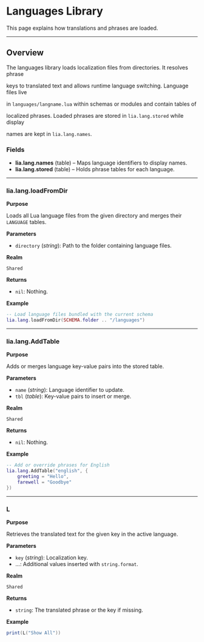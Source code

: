 # Languages Library

This page explains how translations and phrases are loaded.

---

## Overview

The languages library loads localization files from directories. It resolves phrase

keys to translated text and allows runtime language switching. Language files live

in `languages/langname.lua` within schemas or modules and contain tables of

localized phrases. Loaded phrases are stored in `lia.lang.stored` while display

names are kept in `lia.lang.names`.

### Fields

* **lia.lang.names** (table) – Maps language identifiers to display names.
* **lia.lang.stored** (table) – Holds phrase tables for each language.


---

### lia.lang.loadFromDir

**Purpose**

Loads all Lua language files from the given directory and merges their `LANGUAGE` tables.

**Parameters**

* `directory` (*string*): Path to the folder containing language files.

**Realm**

`Shared`

**Returns**

* `nil`: Nothing.

**Example**

```lua
-- Load language files bundled with the current schema
lia.lang.loadFromDir(SCHEMA.folder .. "/languages")
```

---

### lia.lang.AddTable

**Purpose**

Adds or merges language key-value pairs into the stored table.

**Parameters**

* `name` (*string*): Language identifier to update.
* `tbl` (*table*): Key-value pairs to insert or merge.

**Realm**

`Shared`

**Returns**

* `nil`: Nothing.

**Example**

```lua
-- Add or override phrases for English
lia.lang.AddTable("english", {
    greeting = "Hello",
    farewell = "Goodbye"
})
```

---

### L

**Purpose**

Retrieves the translated text for the given key in the active language.

**Parameters**

* `key` (*string*): Localization key.
* ...: Additional values inserted with `string.format`.

**Realm**

`Shared`

**Returns**

* `string`: The translated phrase or the key if missing.

**Example**

```lua
print(L("Show All"))
```

